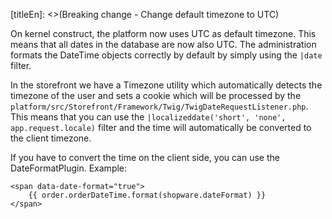 [titleEn]: <>(Breaking change - Change default timezone to UTC)

On kernel construct, the platform now uses UTC as default timezone.
This means that all dates in the database are now also UTC. The administration formats the DateTime
objects correctly by default by simply using the `|date` filter.

In the storefront we have a Timezone utility which automatically detects the timezone of the 
user and sets a cookie which will be processed by the 
`platform/src/Storefront/Framework/Twig/TwigDateRequestListener.php`. This means that you can use 
the `|localizeddate('short', 'none', app.request.locale)` filter and the time will 
automatically be converted to the client timezone.

If you have to convert the time on the client side, you can use the DateFormatPlugin.
Example: 
```
<span data-date-format="true">
    {{ order.orderDateTime.format(shopware.dateFormat) }}
</span>
```
